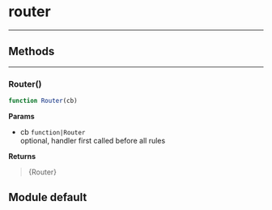 <!-- @rev 0da1963186af3dc5317a27115e24d0ea -->
# router

----




## Methods

------------------------------------------------------------------------
### Router()

```js
function Router(cb) 
```




**Params**

  - cb `function|Router`
    <br>optional, handler first called before all rules

**Returns**

> {Router}

## Module default
